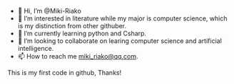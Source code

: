 - 👋 Hi, I’m @Miki-Riako
- 👀 I’m interested in literature while my major is computer science, which is my distinction from other githuber.
- 🌱 I’m currently learning python and Csharp.
- 💞️ I’m looking to collaborate on learing computer science and artificial intelligence.
- 📫 How to reach me miki_riako@qq.com.

This is my first code in github, Thanks!

<!---
Miki-Riako/Miki-Riako is a ✨ special ✨ repository because its `README.md` (this file) appears on your GitHub profile.
You can click the Preview link to take a look at your changes.
--->
